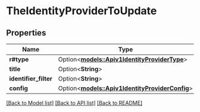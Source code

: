 # TheIdentityProviderToUpdate

## Properties

Name | Type | Description | Notes
------------ | ------------- | ------------- | -------------
**r#type** | Option<[**models::Apiv1IdentityProviderType**](apiv1IdentityProviderType.md)> |  | [optional]
**title** | Option<**String**> |  | [optional]
**identifier_filter** | Option<**String**> |  | [optional]
**config** | Option<[**models::Apiv1IdentityProviderConfig**](apiv1IdentityProviderConfig.md)> |  | [optional]

[[Back to Model list]](../README.md#documentation-for-models) [[Back to API list]](../README.md#documentation-for-api-endpoints) [[Back to README]](../README.md)


